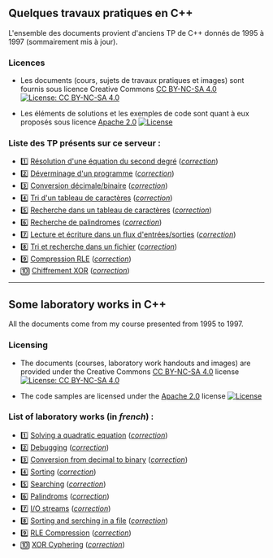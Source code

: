 ## Quelques travaux pratiques en C++

L'ensemble des documents provient d'anciens TP de C++ donnés de 1995 à 1997 (sommairement mis à jour). 

### Licences

* Les documents (cours, sujets de travaux pratiques et images) sont fournis sous licence Creative Commons [CC BY-NC-SA 4.0](https://creativecommons.org/licenses/by-nc-sa/4.0/) [![License: CC BY-NC-SA 4.0](https://img.shields.io/badge/License-CC%20BY--NC--SA%204.0-lightgrey.svg)](http://creativecommons.org/licenses/by-nc-sa/4.0/) 

* Les éléments de solutions et les exemples de code sont quant à eux proposés sous licence [Apache 2.0](http://www.apache.org/licenses/LICENSE-2.0) [![License](https://img.shields.io/badge/License-Apache%202.0-blue.svg)](https://opensource.org/licenses/Apache-2.0)

### Liste des TP présents sur ce serveur : ###
- :one: [Résolution d'une équation du second degré](sujets/tpcpp01.md) (_[correction](correction/corrige_tp01)_)
- :two: [Déverminage d'un programme](sujets/tpcpp02.md) (_[correction](correction/corrige_tp02)_)
- :three: [Conversion décimale/binaire](sujets/tpcpp03.md) (_[correction](correction/corrige_tp04)_)
- :four: [Tri d'un tableau de caractères](sujets/tpcpp04.md) (_[correction](correction/corrige_tp04)_)
- :five: [Recherche dans un tableau de caractères](sujets/tpcpp05.md) (_[correction](correction/corrige_tp05)_)
- :six: [Recherche de palindromes](sujets/tpcpp06.md) (_[correction](correction/corrige_tp06)_)
- :seven: [Lecture et écriture dans un flux d'entrées/sorties](sujets/tpcpp07.md) (_[correction](correction/corrige_tp07)_)
- :eight: [Tri et recherche dans un fichier](sujets/tpcpp08.md) (_[correction](correction/corrige_tp08)_)
- :nine: [Compression RLE](sujets/tpcpp09.md) (_[correction](correction/corrige_tp09)_)
- :keycap_ten: [Chiffrement XOR](sujets/tpcpp10.md) (_[correction](correction/corrige_tp10)_)

-----

## Some laboratory works in C++

All the documents come from my course presented from 1995 to 1997.

### Licensing

* The documents (courses, laboratory work handouts and images) are provided under the Creative Commons [CC BY-NC-SA 4.0](https://creativecommons.org/licenses/by-nc-sa/4.0/) license [![License: CC BY-NC-SA 4.0](https://img.shields.io/badge/License-CC%20BY--NC--SA%204.0-lightgrey.svg)](http://creativecommons.org/licenses/by-nc-sa/4.0/) 

* The code samples are licensed under the [Apache 2.0](http://www.apache.org/licenses/LICENSE-2.0) license [![License](https://img.shields.io/badge/License-Apache%202.0-blue.svg)](https://opensource.org/licenses/Apache-2.0)

### List of laboratory works (in _french_) : ###
- :one: [Solving a quadratic equation](sujets/tpcpp01.md) (_[correction](correction/corrige_tp01)_)
- :two: [Debugging](sujets/tpcpp02.md) (_[correction](correction/corrige_tp02)_)
- :three: [Conversion from decimal to binary](sujets/tpcpp03.md) (_[correction](correction/corrige_tp04)_)
- :four: [Sorting](sujets/tpcpp04.md) (_[correction](correction/corrige_tp04)_)
- :five: [Searching](sujets/tpcpp05.md) (_[correction](correction/corrige_tp05)_)
- :six: [Palindroms](sujets/tpcpp06.md) (_[correction](correction/corrige_tp06)_)
- :seven: [I/O streams](sujets/tpcpp07.md) (_[correction](correction/corrige_tp07)_)
- :eight: [Sorting and serching in a file](sujets/tpcpp08.md) (_[correction](correction/corrige_tp08)_)
- :nine: [RLE Compression](sujets/tpcpp09.md) (_[correction](correction/corrige_tp09)_)
- :keycap_ten: [XOR Cyphering](sujets/tpcpp10.md) (_[correction](correction/corrige_tp10)_)